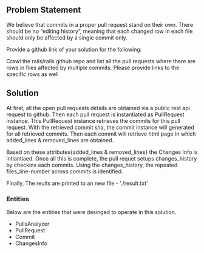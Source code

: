 ## Problem Statement

We believe that commits in a proper pull request stand on their own. There should be no “editing
history”, meaning that each changed row in each file should only be affected by a single commit
only.

Provide a github link of your solution for the following:

Crawl the rails/rails github repo and list all the pull requests where there are rows in files
affected by multiple commits. Please provide links to the specific rows as well


## Solution

At first, all the open pull requests details are obtained via a public rest api request to github. Then each pull request is instantiated as PullRequest instance. This PullRequest instance retrieves the commits for this pull request. With the retrieved commit sha, the commit instance will generated for all retrieved commits. Then each commit will retrieve html page in which added_lines & removed_lines are obtained. 

Based on these attributes{added_lines & removed_lines} the Changes Info is intiantiaed. Once all this is complete, the pull requet setups changes_history by checkins each commits. Using the changes_history, the repeated files_line-number across commits is identified.

Finally, The reults are printed to an new file - './result.txt'


### Entities

Below are the entities that were desinged to operate in this solution.

- PullsAnalyzer
- PullRequest
- Commit
- ChangesInfo